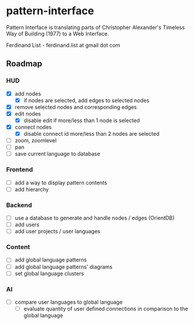 # pattern-interface

Pattern Interface is translating parts of Christopher Alexander's Timeless Way of Building (1977) to a Web Interface.

Ferdinand List - ferdinand.list at gmail dot com

## Roadmap

### HUD
- [X] add nodes
  - [X] if nodes are selected, add edges to selected nodes
- [X] remove selected nodes and corresponding edges
- [X] edit nodes
	- [X] disable edit if more/less than 1 node is selected
- [X] connect nodes
	- [X] disable connect id more/less than 2 nodes are selected
- [ ] zoom, zoomlevel
- [ ] pan
- [ ] save current language to database

### Frontend 
- [ ] add a way to display pattern contents
- [ ] add hierarchy

### Backend 
- [ ] use a database to generate and handle nodes / edges (OrientDB)
- [ ] add users
- [ ] add user projects / user languages

### Content
- [ ] add global language patterns
- [ ] add global language patterns' diagrams
- [ ] set global language clusters

### AI
- [ ] compare user languages to global language
  - [ ] evaluate quantity of user defined connections in comparison to the global language